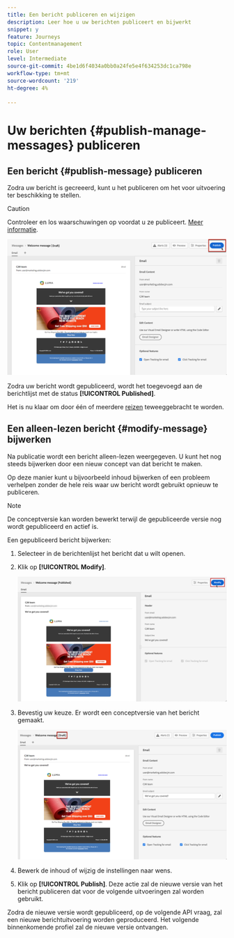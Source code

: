 ```yaml
---
title: Een bericht publiceren en wijzigen
description: Leer hoe u uw berichten publiceert en bijwerkt
snippet: y
feature: Journeys
topic: Contentmanagement
role: User
level: Intermediate
source-git-commit: 4be1d6f4034a0bb0a24fe5e4f634253dc1ca798e
workflow-type: tm+mt
source-wordcount: '219'
ht-degree: 4%

---
```


# Uw berichten {#publish-manage-messages} publiceren

## Een bericht {#publish-message} publiceren

Zodra uw bericht is gecreeerd, kunt u het publiceren om het voor uitvoering ter beschikking te stellen.

>[!CAUTION]
>
>Controleer en los waarschuwingen op voordat u ze publiceert. [Meer informatie](alerts.md).

![](assets/publish-message.png)

Zodra uw bericht wordt gepubliceerd, wordt het toegevoegd aan de berichtlijst met de status **[!UICONTROL Published]**.

Het is nu klaar om door één of meerdere [reizen](building-journeys/journey.md) teweeggebracht te worden.

## Een alleen-lezen bericht {#modify-message} bijwerken

Na publicatie wordt een bericht alleen-lezen weergegeven. U kunt het nog steeds bijwerken door een nieuw concept van dat bericht te maken.

Op deze manier kunt u bijvoorbeeld inhoud bijwerken of een probleem verhelpen zonder de hele reis waar uw bericht wordt gebruikt opnieuw te publiceren.

>[!NOTE]
>
>De conceptversie kan worden bewerkt terwijl de gepubliceerde versie nog wordt gepubliceerd en actief is.

Een gepubliceerd bericht bijwerken:

1. Selecteer in de berichtenlijst het bericht dat u wilt openen.

1. Klik op **[!UICONTROL Modify]**.

   ![](assets/message-modify.png)

1. Bevestig uw keuze. Er wordt een conceptversie van het bericht gemaakt.

   ![](assets/message-modify-v2.png)

1. Bewerk de inhoud of wijzig de instellingen naar wens.
1. Klik op **[!UICONTROL Publish]**. Deze actie zal de nieuwe versie van het bericht publiceren dat voor de volgende uitvoeringen zal worden gebruikt.

Zodra de nieuwe versie wordt gepubliceerd, op de volgende API vraag, zal een nieuwe berichtuitvoering worden geproduceerd. Het volgende binnenkomende profiel zal de nieuwe versie ontvangen.

<!--For batch messages, the audience/segment being processed in the previous execution will not be affected by the new version. Only the next incoming API call with an audience/segment will generate a new message execution with the new version.-->
